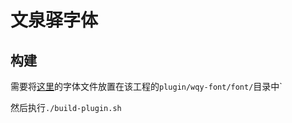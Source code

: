 # 文泉驿字体

## 构建

需要将[这里](https://github.com/wkgcass/Chara-bundle/tree/main/font/wqy-microhei)的字体文件放置在该工程的`plugin/wqy-font/font/`目录中`

然后执行`./build-plugin.sh`
